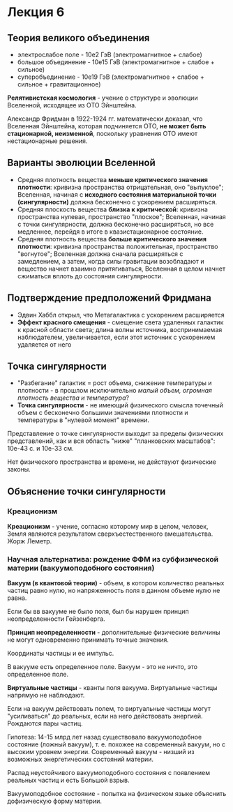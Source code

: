 # Лекция 6

## Теория великого объединения

- электрослабое поле - 10e2 ГэВ (электромагнитное + слабое)
- большое объединение - 10e15 ГэВ (электромагнитное + слабое + сильное)
- суперобъединение - 10e19 ГэВ (электромагнитное + слабое + сильное + гравитационное)

**Релятивистская космология** - учение о структуре и эволюции Вселенной, исходящее из ОТО Эйнштейна.

Александр Фридман в 1922-1924 гг. математически доказал, что Вселенная Эйнштейна, которая подчиняется ОТО, **не может быть стационарной, неизменной**, поскольку уравнения ОТО имеют нестационарные решения.

## Варианты эволюции Вселенной

- Средняя плотность вещества **меньше критического значения плотности**: кривизна пространства отрицательная, оно "выпуклое"; Вселенная, начиная с **исходного состояния материальной точки (сингулярности)** должна бесконечно с ускорением расширяться.
- Средняя плоскость вещества **близка к критической**: кривизна пространства нулевая, пространство "плоское"; Вселенная, начиная с точки сингулярности, должна бесконечно расширяться, но все медленнее, перейдя в итоге в квазистационарное состояние.
- Средняя плотность вещества **больше критического значения плотности**: кривизна пространства положительная, пространство "вогнутое"; Вселенная должна сначала расширяться с замедлением, а затем, когда силы гравитации возобладают и вещество начнет взаимно притягиваться, Вселенная в целом начнет сжиматься вплоть до состояния сингулярности.

## Подтверждение предположений Фридмана

- Эдвин Хаббл открыл, что Метагалактика с ускорением расширяется
- **Эффект красного смещения** - смещение света удаленных галактик к красной области света; длина волны источника, воспринимаемая наблюдателем, увеличивается, если этот источник с ускорением удаляется от него

## Точка сингулярности

- "Разбегание" галактик = рост объема, снижение температуры и плотности - в прошлом исключительно *малый объем, огромная плотность вещества и температура*?
- **Точка сингулярности** - не имеющий физического смысла точечный объем с бесконечно большими значениями плотности и температуры в "нулевой момент" времени.

Представление о точке сингулярности выходит за пределы физических представлений, как и вся область "ниже" "планковских масштабов": 10e-43 с. и 10e-33 см.

Нет физического пространства и времени, не действуют физические законы.

## Объяснение точки сингулярности

### Креационизм

**Креационизм** - учение, согласно которому мир в целом, человек, Земля являются результатом сверхъестественного вмешательства. Жорж Леметр.

### Научная альтернатива: рождение ФФМ из субфизической материи (вакуумоподобного состояния)

**Вакуум (в квантовой теории)** - объем, в котором количество реальных частиц равно нулю, но напряженность поля в данном объеме нулю не равна.

Если бы вв вакууме не было поля, был бы нарушен принцип неопределенности Гейзенберга.

**Принцип неопределенности** - дополнительные физические величины не могут одновременно принимать точные значения.

Координаты частицы и ее импульс.

В вакууме есть определенное поле. Вакуум - это не ничто, это определенное поле.

**Виртуальные частицы** - кванты поля вакуума. Виртуальные частицы напрямую не наблюдают.

Если на вакуум действовать полем, то виртуальные частицы могут "усиливаться" до реальных, если на него действовать энергией. Рождаются пары частиц.

Гипотеза: 14-15 млрд лет назад существовало вакуумоподобное состояние (ложный вакуум), т. е. похожее на современный вакуум, но с высоким уровнем энергии. Современный вакуум - низший из возможных энергетических состояний материи.

Распад неустойчивого вакуумоподобного состояния с появлением реальных частиц и есть Большой взрыв.

Вакуумоподобное состояние - попытка на физическом языке объяснить дофизическую форму материи.

